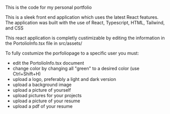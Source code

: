 This is the code for my personal portfolio

This is a sleek front end application which uses the latest React features.
The application was built with the use of React, Typescript, HTML, Tailwind, and CSS

This react application is completly custimizable by editing the information in the PortolioInfo.tsx file in src/assets/

To fully costumize the porfoliopage to a specific user you must:
- edit the PortolioInfo.tsx document
- change color by changing all "green" to a desired color (use Ctrl+Shift+H)
- upload a logo, preferably a light and dark version
- upload a background image
- upload a picture of yourself
- upload pictures for your projects
- upload a picture of your resume
- upload a pdf of your resume